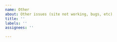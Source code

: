 ```yaml
---
name: Other
about: Other issues (site not working, bugs, etc)
title: ''
labels: ''
assignees: ''

---
```



